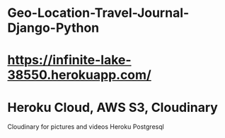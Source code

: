 # Geo-Location-Travel-Journal-Django-Python
# https://infinite-lake-38550.herokuapp.com/
# Heroku Cloud, AWS S3, Cloudinary
Cloudinary for pictures and videos
Heroku Postgresql
